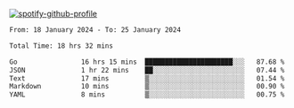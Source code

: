[![spotify-github-profile](https://spotify-github-profile.vercel.app/api/view?uid=313pysyt3uxkjdidtiuvzf7nrnnu&cover_image=true&theme=natemoo-re&show_offline=false&background_color=121212&interchange=false&bar_color=53b14f&bar_color_cover=false)](https://spotify-github-profile.vercel.app/api/view?uid=313pysyt3uxkjdidtiuvzf7nrnnu&redirect=true)

<!--START_SECTION:waka-->

```txt
From: 18 January 2024 - To: 25 January 2024

Total Time: 18 hrs 32 mins

Go                16 hrs 15 mins  ██████████████████████░░░   87.68 %
JSON              1 hr 22 mins    ██░░░░░░░░░░░░░░░░░░░░░░░   07.44 %
Text              17 mins         ▒░░░░░░░░░░░░░░░░░░░░░░░░   01.54 %
Markdown          10 mins         ▒░░░░░░░░░░░░░░░░░░░░░░░░   00.90 %
YAML              8 mins          ▒░░░░░░░░░░░░░░░░░░░░░░░░   00.75 %
```

<!--END_SECTION:waka-->